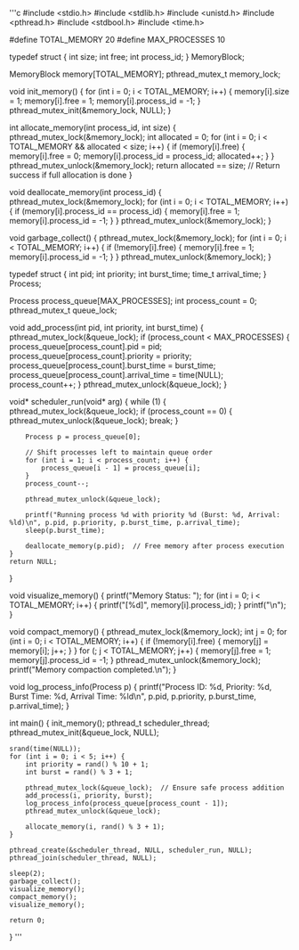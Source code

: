'''c
#include <stdio.h>
#include <stdlib.h>
#include <unistd.h>
#include <pthread.h>
#include <stdbool.h>
#include <time.h>

#define TOTAL_MEMORY 20
#define MAX_PROCESSES 10

typedef struct {
    int size;
    int free;
    int process_id;
} MemoryBlock;

MemoryBlock memory[TOTAL_MEMORY];
pthread_mutex_t memory_lock;

void init_memory() {
    for (int i = 0; i < TOTAL_MEMORY; i++) {
        memory[i].size = 1;
        memory[i].free = 1;
        memory[i].process_id = -1;
    }
    pthread_mutex_init(&memory_lock, NULL);
}

int allocate_memory(int process_id, int size) {
    pthread_mutex_lock(&memory_lock);
    int allocated = 0;
    for (int i = 0; i < TOTAL_MEMORY && allocated < size; i++) {
        if (memory[i].free) {
            memory[i].free = 0;
            memory[i].process_id = process_id;
            allocated++;
        }
    }
    pthread_mutex_unlock(&memory_lock);
    return allocated == size; // Return success if full allocation is done
}

void deallocate_memory(int process_id) {
    pthread_mutex_lock(&memory_lock);
    for (int i = 0; i < TOTAL_MEMORY; i++) {
        if (memory[i].process_id == process_id) {
            memory[i].free = 1;
            memory[i].process_id = -1;
        }
    }
    pthread_mutex_unlock(&memory_lock);
}

void garbage_collect() {
    pthread_mutex_lock(&memory_lock);
    for (int i = 0; i < TOTAL_MEMORY; i++) {
        if (!memory[i].free) {
            memory[i].free = 1;
            memory[i].process_id = -1;
        }
    }
    pthread_mutex_unlock(&memory_lock);
}

typedef struct {
    int pid;
    int priority;
    int burst_time;
    time_t arrival_time;
} Process;

Process process_queue[MAX_PROCESSES];
int process_count = 0;
pthread_mutex_t queue_lock;

void add_process(int pid, int priority, int burst_time) {
    pthread_mutex_lock(&queue_lock);
    if (process_count < MAX_PROCESSES) {
        process_queue[process_count].pid = pid;
        process_queue[process_count].priority = priority;
        process_queue[process_count].burst_time = burst_time;
        process_queue[process_count].arrival_time = time(NULL);
        process_count++;
    }
    pthread_mutex_unlock(&queue_lock);
}

void* scheduler_run(void* arg) {
    while (1) {
        pthread_mutex_lock(&queue_lock);
        if (process_count == 0) {
            pthread_mutex_unlock(&queue_lock);
            break;
        }

        Process p = process_queue[0];

        // Shift processes left to maintain queue order
        for (int i = 1; i < process_count; i++) {
            process_queue[i - 1] = process_queue[i];
        }
        process_count--;

        pthread_mutex_unlock(&queue_lock);

        printf("Running process %d with priority %d (Burst: %d, Arrival: %ld)\n", p.pid, p.priority, p.burst_time, p.arrival_time);
        sleep(p.burst_time);

        deallocate_memory(p.pid);  // Free memory after process execution
    }
    return NULL;
}

void visualize_memory() {
    printf("Memory Status: ");
    for (int i = 0; i < TOTAL_MEMORY; i++) {
        printf("[%d]", memory[i].process_id);
    }
    printf("\n");
}

void compact_memory() {
    pthread_mutex_lock(&memory_lock);
    int j = 0;
    for (int i = 0; i < TOTAL_MEMORY; i++) {
        if (!memory[i].free) {
            memory[j] = memory[i];
            j++;
        }
    }
    for (; j < TOTAL_MEMORY; j++) {
        memory[j].free = 1;
        memory[j].process_id = -1;
    }
    pthread_mutex_unlock(&memory_lock);
    printf("Memory compaction completed.\n");
}

void log_process_info(Process p) {
    printf("Process ID: %d, Priority: %d, Burst Time: %d, Arrival Time: %ld\n", p.pid, p.priority, p.burst_time, p.arrival_time);
}

int main() {
    init_memory();
    pthread_t scheduler_thread;
    pthread_mutex_init(&queue_lock, NULL);

    srand(time(NULL));
    for (int i = 0; i < 5; i++) {
        int priority = rand() % 10 + 1;
        int burst = rand() % 3 + 1;
        
        pthread_mutex_lock(&queue_lock);  // Ensure safe process addition
        add_process(i, priority, burst);
        log_process_info(process_queue[process_count - 1]);
        pthread_mutex_unlock(&queue_lock);
        
        allocate_memory(i, rand() % 3 + 1);
    }

    pthread_create(&scheduler_thread, NULL, scheduler_run, NULL);
    pthread_join(scheduler_thread, NULL);

    sleep(2);
    garbage_collect();
    visualize_memory();
    compact_memory();
    visualize_memory();

    return 0;
}
'''
